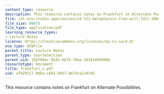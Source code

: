 ```yaml
---
content_type: resource
description: This resource contains notes on Frankfurt on Alternate Possibilities.
file: /ol-ocw-studio-app/courses/24-221-metaphysics-free-will-fall-2004/af0291170d9ac6b298378e73ce2c07d5_frankfurt_i.pdf
file_size: 86675
file_type: application/pdf
learning_resource_types:
- Lecture Notes
license: https://creativecommons.org/licenses/by-nc-sa/4.0/
ocw_type: OCWFile
parent_title: Lecture Notes
parent_type: CourseSection
parent_uid: 156768ec-95d5-6b79-f8ae-343934599960
resourcetype: Document
title: frankfurt_i.pdf
uid: af029117-0d9a-c6b2-9837-8e73ce2c07d5
---
```

This resource contains notes on Frankfurt on Alternate Possibilities.